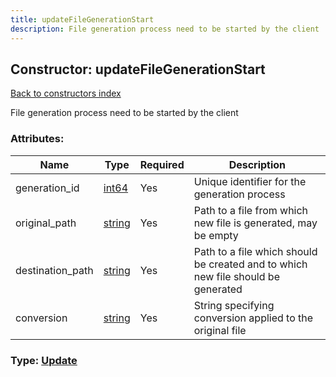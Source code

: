 ```yaml
---
title: updateFileGenerationStart
description: File generation process need to be started by the client
---
```

## Constructor: updateFileGenerationStart  
[Back to constructors index](index.md)



File generation process need to be started by the client

### Attributes:

| Name     |    Type       | Required | Description |
|----------|---------------|----------|-------------|
|generation\_id|[int64](../constructors/int64.md) | Yes|Unique identifier for the generation process|
|original\_path|[string](../types/string.md) | Yes|Path to a file from which new file is generated, may be empty|
|destination\_path|[string](../types/string.md) | Yes|Path to a file which should be created and to which new file should be generated|
|conversion|[string](../types/string.md) | Yes|String specifying conversion applied to the original file|



### Type: [Update](../types/Update.md)


